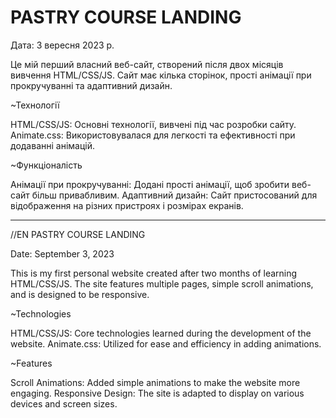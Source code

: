 # PASTRY COURSE LANDING

Дата: 3 вересня 2023 р.

Це мій перший власний веб-сайт, створений після двох місяців вивчення HTML/CSS/JS. Сайт має кілька сторінок, прості анімації при прокручуванні та адаптивний дизайн.

~Технології

HTML/CSS/JS: Основні технології, вивчені під час розробки сайту.
Animate.css: Використовувалася для легкості та ефективності при додаванні анімацій.

~Функціоналість

Анімації при прокручуванні: Додані прості анімації, щоб зробити веб-сайт більш привабливим.
Адаптивний дизайн: Сайт пристосований для відображення на різних пристроях і розмірах екранів.

------------------------------------------------------------------------------------------------

//EN 
PASTRY COURSE LANDING

Date: September 3, 2023

This is my first personal website created after two months of learning HTML/CSS/JS. The site features multiple pages, simple scroll animations, and is designed to be responsive.

~Technologies

HTML/CSS/JS: Core technologies learned during the development of the website.
Animate.css: Utilized for ease and efficiency in adding animations.

~Features

Scroll Animations: Added simple animations to make the website more engaging.
Responsive Design: The site is adapted to display on various devices and screen sizes.
